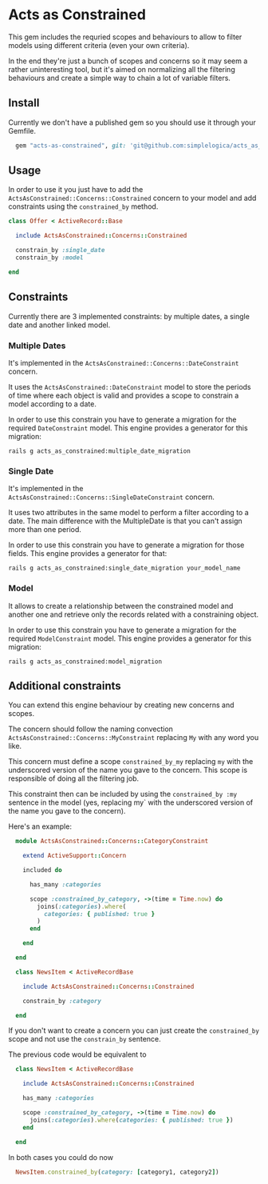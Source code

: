 # Acts as Constrained

This gem includes the requried scopes and behaviours to allow to filter models
using different criteria (even your own criteria).

In the end they're just a bunch of scopes and concerns so it may seem a rather
uninteresting tool, but it's aimed on normalizing all the filtering behaviours
and create a simple way to chain a lot of variable filters.

## Install

Currently we don't have a published gem so you should use it through your
Gemfile.

```ruby
  gem "acts-as-constrained", git: 'git@github.com:simplelogica/acts_as_constrained.git'
```

## Usage

In order to use it you just have to add the
`ActsAsConstrained::Concerns::Constrained` concern to your model and add
constraints using the `constrained_by` method.

```ruby
class Offer < ActiveRecord::Base

  include ActsAsConstrained::Concerns::Constrained

  constrain_by :single_date
  constrain_by :model

end
```

## Constraints

Currently there are 3 implemented constraints: by multiple dates, a single date
and another linked model.

### Multiple Dates

It's implemented in the `ActsAsConstrained::Concerns::DateConstraint` concern.

It uses the `ActsAsConstrained::DateConstraint` model to store the periods of
time where each object is valid and provides a scope to constrain a model
according to a date.

In order to use this constrain you have to generate a migration for the required
`DateConstraint` model. This engine provides a generator for this migration:

```
rails g acts_as_constrained:multiple_date_migration
```

### Single Date

It's implemented in the `ActsAsConstrained::Concerns::SingleDateConstraint`
concern.

It uses two attributes in the same model to perform a filter according to a
date. The main difference with the MultipleDate is that you can't assign more
than one period.

In order to use this constrain you have to generate a migration for those
fields. This engine provides a generator for that:

```
rails g acts_as_constrained:single_date_migration your_model_name
```

### Model

It allows to create a relationship between the constrained model and another one
and retrieve only the records related with a constraining object.

In order to use this constrain you have to generate a migration for the required
`ModelConstraint` model. This engine provides a generator for this migration:

```
rails g acts_as_constrained:model_migration
```

## Additional constraints

You can extend this engine behaviour by creating new concerns and scopes.

The concern should follow the naming convection
`ActsAsConstrained::Concerns::MyConstraint` replacing `My` with any word you like.

This concern must define a scope `constrained_by_my` replacing `my` with the
underscored version of the name you gave to the concern. This scope is
responsible of doing all the filtering job.

This constraint then can be included by using the `constrained_by :my` sentence
in the model (yes, replacing my` with the underscored version of the name you
gave to the concern).

Here's an example:

```ruby
  module ActsAsConstrained::Concerns::CategoryConstraint

    extend ActiveSupport::Concern

    included do

      has_many :categories

      scope :constrained_by_category, ->(time = Time.now) do
        joins(:categories).where(
          categories: { published: true }
        )
      end

    end

  end
```

```ruby
  class NewsItem < ActiveRecordBase

    include ActsAsConstrained::Concerns::Constrained

    constrain_by :category

  end
```

If you don't want to create a concern you can just create the `constrained_by`
scope and not use the `constrain_by` sentence.

The previous code would be equivalent to

```ruby
  class NewsItem < ActiveRecordBase

    include ActsAsConstrained::Concerns::Constrained

    has_many :categories

    scope :constrained_by_category, ->(time = Time.now) do
      joins(:categories).where(categories: { published: true })
    end

  end
```

In both cases you could do now

```ruby
  NewsItem.constrained_by(category: [category1, category2])
```
